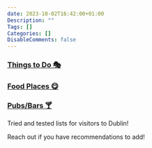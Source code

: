 ```yaml
---
date: 2023-10-02T16:42:00+01:00
Description: ""
Tags: []
Categories: []
DisableComments: false
---
```


### [Things to Do 🎭](https://maps.app.goo.gl/vagZWZ9fmiuoYnu46)

### [Food Places 😋](https://maps.app.goo.gl/Z22jSjLEJxqVgtYo6)

### [Pubs/Bars 🍸](https://maps.app.goo.gl/dnFCybHbuwUa2Dxa6)

Tried and tested lists for visitors to Dublin!

Reach out if you have recommendations to add!
